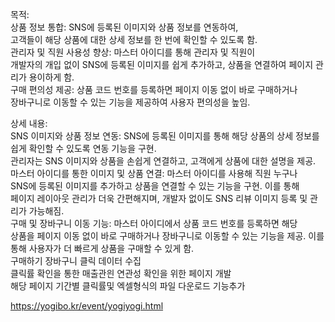 목적:<br/>
상품 정보 통합: SNS에 등록된 이미지와 상품 정보를 연동하여, <br/>
고객들이 해당 상품에 대한 상세 정보를 한 번에 확인할 수 있도록 함.<br/>
관리자 및 직원 사용성 향상: 마스터 아이디를 통해 관리자 및 직원이<br/>
 개발자의 개입 없이 SNS에 등록된 이미지를 쉽게 추가하고, 상품을 연결하여 페이지 관리가 용이하게 함.<br/>
구매 편의성 제공: 상품 코드 번호를 등록하면 페이지 이동 없이 바로 구매하거나<br/>
 장바구니로 이동할 수 있는 기능을 제공하여 사용자 편의성을 높임.<br/>
 
상세 내용:<br/>
SNS 이미지와 상품 정보 연동: SNS에 등록된 이미지를 통해 해당 상품의 상세 정보를 쉽게 확인할 수 있도록 연동 기능을 구현.<br/>
 관리자는 SNS 이미지와 상품을 손쉽게 연결하고, 고객에게 상품에 대한 설명을 제공.<br/>
마스터 아이디를 통한 이미지 및 상품 연결: 마스터 아이디를 사용해 직원 누구나<br/>
 SNS에 등록된 이미지를 추가하고 상품을 연결할 수 있는 기능을 구현. 이를 통해<br/>
 페이지 레이아웃 관리가 더욱 간편해지며, 개발자 없이도 SNS 리뷰 이미지 등록 및 관리가 가능해짐.<br/>
구매 및 장바구니 이동 기능: 마스터 아이디에서 상품 코드 번호를 등록하면 해당<br/>
 상품을 페이지 이동 없이 바로 구매하거나 장바구니로 이동할 수 있는 기능을 제공. 이를 통해 사용자가 더 빠르게 상품을 구매할 수 있게 함.<br/>
구매하기 장바구니 클릭 데이터 수집 <br/>
클릭률 확인을 통한 매출관읜 연관성 확인을 위한 페이지 개발<br/>
 해당 페이지 기간별 클릭률및 엑셀형식의 파일 다운로드 기능추가<br/>

https://yogibo.kr/event/yogiyogi.html
